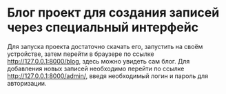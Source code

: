 # Блог проект для создания записей через специальный интерфейс
Для запуска проекта достаточно скачать его, запустить на своём устройстве, затем перейти в браузере по ссылке http://127.0.0.1:8000/blog, здесь можно увидеть сам блог.
Для добавления новых записей необходимо перейти по ссылке http://127.0.0.1:8000/admin/, введя необходимый логин и пароль для авторизации.
